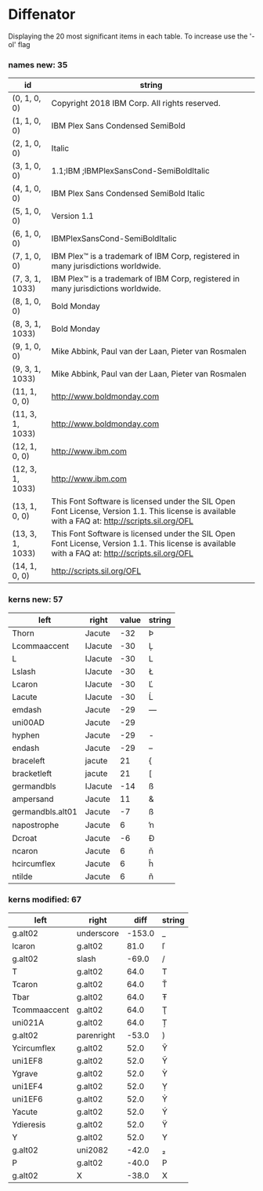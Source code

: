 # Diffenator

Displaying the 20 most significant items in each table. To increase use the '-ol' flag


### names new: 35

id | string
--- | --- | 
(0, 1, 0, 0) | Copyright 2018 IBM Corp. All rights reserved.
(1, 1, 0, 0) | IBM Plex Sans Condensed SemiBold
(2, 1, 0, 0) | Italic
(3, 1, 0, 0) | 1.1;IBM ;IBMPlexSansCond-SemiBoldItalic
(4, 1, 0, 0) | IBM Plex Sans Condensed SemiBold Italic
(5, 1, 0, 0) | Version 1.1
(6, 1, 0, 0) | IBMPlexSansCond-SemiBoldItalic
(7, 1, 0, 0) | IBM Plex™ is a trademark of IBM Corp, registered in many jurisdictions worldwide.
(7, 3, 1, 1033) | IBM Plex™ is a trademark of IBM Corp, registered in many jurisdictions worldwide.
(8, 1, 0, 0) | Bold Monday
(8, 3, 1, 1033) | Bold Monday
(9, 1, 0, 0) | Mike Abbink, Paul van der Laan, Pieter van Rosmalen
(9, 3, 1, 1033) | Mike Abbink, Paul van der Laan, Pieter van Rosmalen
(11, 1, 0, 0) | http://www.boldmonday.com
(11, 3, 1, 1033) | http://www.boldmonday.com
(12, 1, 0, 0) | http://www.ibm.com
(12, 3, 1, 1033) | http://www.ibm.com
(13, 1, 0, 0) | This Font Software is licensed under the SIL Open Font License, Version 1.1. This license is available with a FAQ at: http://scripts.sil.org/OFL
(13, 3, 1, 1033) | This Font Software is licensed under the SIL Open Font License, Version 1.1. This license is available with a FAQ at: http://scripts.sil.org/OFL
(14, 1, 0, 0) | http://scripts.sil.org/OFL

### kerns new: 57

left | right | value | string
--- | --- | --- | --- | 
Thorn | Jacute | -32 | Þ
Lcommaaccent | IJacute | -30 | Ļ
L | IJacute | -30 | L
Lslash | IJacute | -30 | Ł
Lcaron | IJacute | -30 | Ľ
Lacute | IJacute | -30 | Ĺ
emdash | Jacute | -29 | —
uni00AD | Jacute | -29 | ­
hyphen | Jacute | -29 | -
endash | Jacute | -29 | –
braceleft | jacute | 21 | {
bracketleft | jacute | 21 | [
germandbls | IJacute | -14 | ß
ampersand | Jacute | 11 | &
germandbls.alt01 | Jacute | -7 | ß
napostrophe | Jacute | 6 | ŉ
Dcroat | Jacute | -6 | Đ
ncaron | Jacute | 6 | ň
hcircumflex | Jacute | 6 | ĥ
ntilde | Jacute | 6 | ñ

### kerns modified: 67

left | right | diff | string
--- | --- | --- | --- | 
g.alt02 | underscore | -153.0 | _
lcaron | g.alt02 | 81.0 | ľ
g.alt02 | slash | -69.0 | /
T | g.alt02 | 64.0 | T
Tcaron | g.alt02 | 64.0 | Ť
Tbar | g.alt02 | 64.0 | Ŧ
Tcommaaccent | g.alt02 | 64.0 | Ţ
uni021A | g.alt02 | 64.0 | Ț
g.alt02 | parenright | -53.0 | )
Ycircumflex | g.alt02 | 52.0 | Ŷ
uni1EF8 | g.alt02 | 52.0 | Ỹ
Ygrave | g.alt02 | 52.0 | Ỳ
uni1EF4 | g.alt02 | 52.0 | Ỵ
uni1EF6 | g.alt02 | 52.0 | Ỷ
Yacute | g.alt02 | 52.0 | Ý
Ydieresis | g.alt02 | 52.0 | Ÿ
Y | g.alt02 | 52.0 | Y
g.alt02 | uni2082 | -42.0 | ₂
P | g.alt02 | -40.0 | P
g.alt02 | X | -38.0 | X